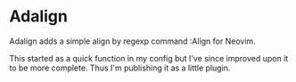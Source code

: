 # Adalign

Adalign adds a simple align by regexp command :Align for Neovim.

This started as a quick function in my config but I've since improved upon it to be more complete. Thus I'm publishing it as a little plugin.
